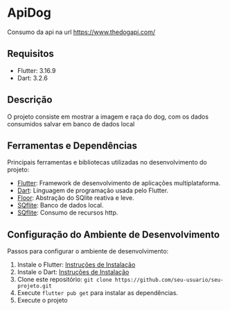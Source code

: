 # ApiDog

Consumo da api na url https://www.thedogapi.com/

## Requisitos

- Flutter: 3.16.9
- Dart: 3.2.6

## Descrição

O projeto consiste em mostrar a imagem e raça do dog, com os dados consumidos salvar em banco de dados local

## Ferramentas e Dependências

Principais ferramentas e bibliotecas utilizadas no desenvolvimento do projeto:

- [Flutter](https://flutter.dev/): Framework de desenvolvimento de aplicações multiplataforma.
- [Dart](https://dart.dev/): Linguagem de programação usada pelo Flutter.
- [Floor](https://pub.dev/packages/floor_generator): Abstração do SQlite reativa e leve.
- [SQflite](https://pub.dev/packages/sqflite): Banco de dados local.
- [SQflite](https://pub.dev/packages/http): Consumo de recursos http.

## Configuração do Ambiente de Desenvolvimento

Passos para configurar o ambiente de desenvolvimento:

1. Instale o Flutter: [Instruções de Instalação](https://flutter.dev/docs/get-started/install)
2. Instale o Dart: [Instruções de Instalação](https://dart.dev/get-dart)
3. Clone este repositório: `git clone https://github.com/seu-usuario/seu-projeto.git`
4. Execute `flutter pub get` para instalar as dependências.
5. Execute o projeto

